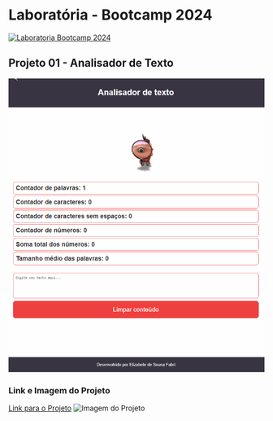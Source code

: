 # Laboratória - Bootcamp 2024

[![Laboratoria Bootcamp 2024](https://img.shields.io/static/v1?label=Laboratoria&message=Laboratoria%20Bootcamp%202024&color=Ffe521&labelColor=202024)](https://www.laboratoria.la/br)

## Projeto 01 - Analisador de Texto

![Imagem ilustrativa do projeto](src/assets/img/analyser.gif "Imagem ilustrativa do projeto")

### Link e Imagem do Projeto

[Link para o Projeto](#) <!-- Substitua '#' pelo link real do seu projeto -->
![Imagem do Projeto](src/assets/img/screenshot.png "Screenshot do Projeto")

